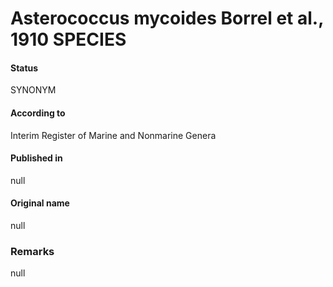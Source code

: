 # Asterococcus mycoides Borrel et al., 1910 SPECIES

#### Status
SYNONYM

#### According to
Interim Register of Marine and Nonmarine Genera

#### Published in
null

#### Original name
null

### Remarks
null